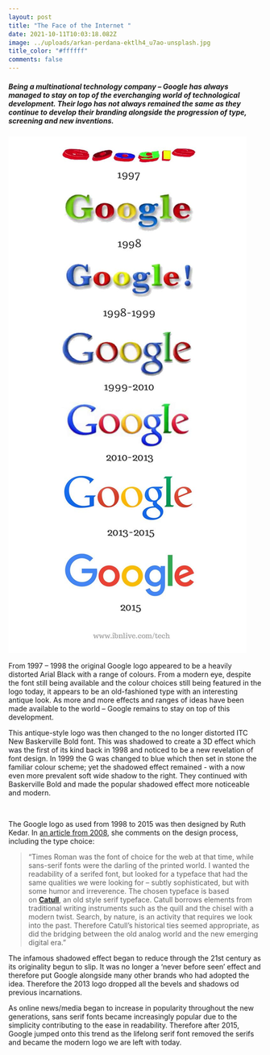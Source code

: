 ```yaml
---
layout: post
title: "The Face of the Internet "
date: 2021-10-11T10:03:18.082Z
image: ../uploads/arkan-perdana-ektlh4_u7ao-unsplash.jpg
title_color: "#ffffff"
comments: false
---
```

##### Being a multinational technology company – Google has always managed to stay on top of the everchanging world of technological development. Their logo has not always remained the same as they continue to develop their branding alongside the progression of type, screening and new inventions.

![](../uploads/5ad441eef2582f2f626491297efe6f5e.jpg)

From 1997 – 1998 the original Google logo appeared to be a heavily distorted Arial Black with a range of colours. From a modern eye, despite the font still being available and the colour choices still being featured in the logo today, it appears to be an old-fashioned type with an interesting antique look. As more and more effects and ranges of ideas have been made available to the world – Google remains to stay on top of this development.  

This antique-style logo was then changed to the no longer distorted ITC New Baskerville Bold font. This was shadowed to create a 3D effect which was the first of its kind back in 1998 and noticed to be a new revelation of font design. In 1999 the G was changed to blue which then set in stone the familiar colour scheme; yet the shadowed effect remained - with a now even more prevalent soft wide shadow to the right. They continued with Baskerville Bold and made the popular shadowed effect more noticeable and modern.

 

The Google logo as used from 1998 to 2015 was then designed by Ruth Kedar. In [an article from 2008](http://blogoscoped.com/archive/2008-01-14-n16.html), she comments on the design process, including the type choice:

> “Times Roman was the font of choice for the web at that time, while sans-serif fonts were the darling of the printed world. I wanted the readability of a serifed font, but looked for a typeface that had the same qualities we were looking for – subtly sophisticated, but with some humor and irreverence. The chosen typeface is based on **[Catull](https://fontsinuse.com/typefaces/7582/catull)**, an old style serif typeface. Catull borrows elements from traditional writing instruments such as the quill and the chisel with a modern twist. Search, by nature, is an activity that requires we look into the past. Therefore Catull’s historical ties seemed appropriate, as did the bridging between the old analog world and the new emerging digital era.”

The infamous shadowed effect began to reduce through the 21st century as its originality begun to slip. It was no longer a ‘never before seen’ effect and therefore put Google alongside many other brands who had adopted the idea. Therefore the 2013 logo dropped all the bevels and shadows od previous incarnations. 

As online news/media began to increase in popularity throughout the new generations, sans serif fonts became increasingly popular due to the simplicity contributing to the ease in readability. Therefore after 2015, Google jumped onto this trend as the lifelong serif font removed the serifs and became the modern logo we are left with today.